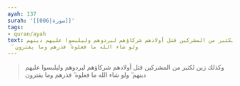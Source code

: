 ```yaml
---
ayah: 137
surah: '[[006|سورة]]'
tags:
- quran/ayah
text: وكذلك زين لكثير من المشركين قتل أولادهم شركاؤهم ليردوهم وليلبسوا عليهم دينهم
  ۖ ولو شاء الله ما فعلوه ۖ فذرهم وما يفترون
---
```

> وكذلك زين لكثير من المشركين قتل أولادهم شركاؤهم ليردوهم وليلبسوا عليهم دينهم ۖ ولو شاء الله ما فعلوه ۖ فذرهم وما يفترون
